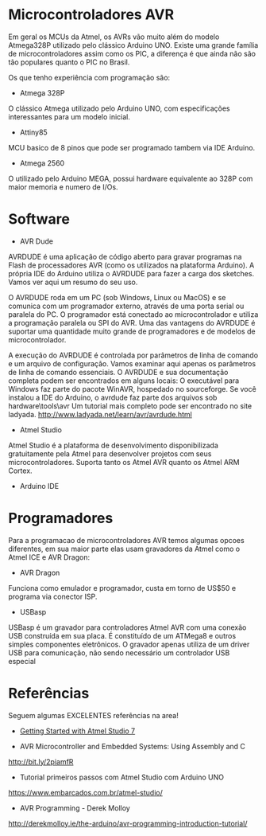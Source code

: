 # Microcontroladores AVR

Em geral os MCUs da Atmel, os AVRs vão muito além do modelo Atmega328P utilizado pelo clássico Arduino UNO. Existe uma grande família de microcontroladores assim como os PIC, a diferença é que ainda não são tão populares quanto o PIC no Brasil.

Os que tenho experiência com programação são:

- Atmega 328P

O clássico Atmega utilizado pelo Arduino UNO, com especificações interessantes para um modelo inicial.

- Attiny85

MCU basico de 8 pinos que pode ser programado tambem via IDE Arduino. 

- Atmega 2560

O utilizado pelo Arduino MEGA, possui hardware equivalente ao 328P com maior memoria e numero de I/Os. 

# Software

- AVR Dude

AVRDUDE é uma aplicação de código aberto para gravar programas na Flash de processadores AVR (como os utilizados na plataforma Arduino). A própria IDE do Arduino utiliza o AVRDUDE para fazer a carga dos sketches. Vamos ver aqui um resumo do seu uso.

O AVRDUDE roda em um PC (sob Windows, Linux ou MacOS) e se comunica com um programador externo, através de uma porta serial ou paralela do PC. O programador está conectado ao microcontrolador e utiliza a programação paralela ou SPI do AVR. Uma das vantagens do AVRDUDE é suportar uma quantidade muito grande de programadores e de modelos de microcontrolador.

A execução do AVRDUDE é controlada por parâmetros de linha de comando e um arquivo de configuração. Vamos examinar aqui apenas os parâmetros de linha de comando essenciais. O AVRDUDE e sua documentação completa podem ser encontrados em alguns locais:
O executável para Windows faz parte do pacote WinAVR, hospedado no sourceforge.
Se você instalou a IDE do Arduino, o avrdude faz parte dos arquivos sob hardware\tools\avr
Um tutorial mais completo pode ser encontrado no site ladyada. http://www.ladyada.net/learn/avr/avrdude.html 

- Atmel Studio

Atmel Studio é a plataforma de desenvolvimento disponibilizada gratuitamente pela Atmel para desenvolver projetos com seus microcontroladores. Suporta tanto os Atmel AVR quanto os Atmel ARM Cortex.

- Arduino IDE

# Programadores

 Para a programacao de microcontroladores AVR temos algumas opcoes diferentes,
 em sua maior parte elas usam gravadores da Atmel como o Atmel ICE e AVR Dragon:
 
 - AVR Dragon
 
Funciona como emulador e programador, custa em torno de US$50 e programa via conector ISP. 
 
 - USBasp
 
USBasp é um gravador para controladores Atmel AVR com uma conexão USB construída em sua placa.
É constituído de um ATMega8 e outros simples componentes eletrônicos. O gravador apenas utiliza de um driver USB para comunicação, não sendo necessário um controlador USB especial

# Referências 

 Seguem algumas EXCELENTES referências  na area! 


- [Getting Started with Atmel Studio 7](https://onlinedocs.microchip.com/pr/GUID-54E8AE06-C4C4-430C-B316-1C19714D122B-en-US-2/index.html?GUID-00257F02-E33C-40C3-B324-83DBCC05EC30)

- AVR Microcontroller and Embedded Systems: Using Assembly and C

http://bit.ly/2piamfR

- Tutorial primeiros passos com Atmel Studio com Arduino UNO

https://www.embarcados.com.br/atmel-studio/

- AVR Programming - Derek Molloy

http://derekmolloy.ie/the-arduino/avr-programming-introduction-tutorial/
